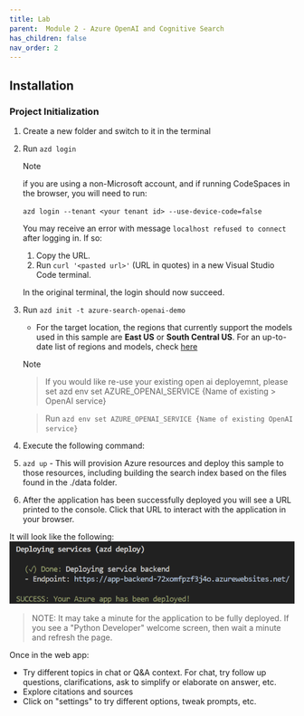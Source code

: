 ```yaml
---
title: Lab 
parent:  Module 2 - Azure OpenAI and Cognitive Search
has_children: false
nav_order: 2
---
```


## Installation

### Project Initialization

1. Create a new folder and switch to it in the terminal
1. Run `azd login`
   > [!NOTE]
   > if you are using a non-Microsoft account, and if running CodeSpaces in the browser, you will need to run:
   >
   > `azd login --tenant <your tenant id> --use-device-code=false`
   >
   > You may receive an error with message `localhost refused to connect` after logging in. If so:
   > 
   > 1. Copy the URL.
   > 1. Run `curl '<pasted url>'` (URL in quotes) in a new Visual Studio Code terminal.
   > 
   > In the original terminal, the login should now succeed.

1. Run `azd init -t azure-search-openai-demo`
    * For the target location, the regions that currently support the models used in this sample are **East US** or **South Central US**. For an up-to-date list of regions and models, check [here](https://learn.microsoft.com/en-us/azure/cognitive-services/openai/concepts/models)

    > [!NOTE]

    > If you would like re-use your existing open ai deployemnt, please set azd env set AZURE_OPENAI_SERVICE {Name of existing > OpenAI service}
    
    > Run `azd env set AZURE_OPENAI_SERVICE {Name of existing OpenAI service}`

  
    

1. Execute the following command:

  1. `azd up` - This will provision Azure resources and deploy this sample to those resources, including building the search index based on the files found in the ./data folder.
  2. After the application has been successfully deployed you will see a URL printed to the console. Click that URL to interact with the application in your browser.

It will look like the following:
![Endpoint](../../assets/images/module2/endpoint.png)

> NOTE: It may take a minute for the application to be fully deployed. If you see a "Python Developer" welcome screen, then wait a minute and refresh the page.

Once in the web app:
* Try different topics in chat or Q&A context. For chat, try follow up questions, clarifications, ask to simplify or elaborate on answer, etc.
* Explore citations and sources
* Click on "settings" to try different options, tweak prompts, etc.
